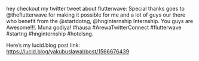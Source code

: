 hey checkout my twitter tweet about flutterwave:
Special thanks goes to @theflutterwave for making it possible for me and a lot of guys our there who benefit from the @startdotng, @hnginternship Internship. You guys are Awesome!!!. Muna godiya! #hausa #ArewaTwitterConnect #flutterwave #startng #hnginternship  #hotelsng. 

Here’s my lucid.blog post link: https://lucid.blog/yakubuslawal/post/1566676439
